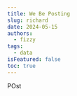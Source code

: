 ```yaml
---
title: We Be Posting
slug: richard
date: 2024-05-15
authors:
  - fizzy
tags:
  - data
isFeatured: false
toc: true
---
```

POst
